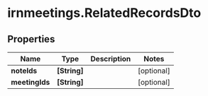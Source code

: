 # irnmeetings.RelatedRecordsDto

## Properties

Name | Type | Description | Notes
------------ | ------------- | ------------- | -------------
**noteIds** | **[String]** |  | [optional] 
**meetingIds** | **[String]** |  | [optional] 


